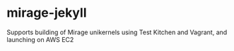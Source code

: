 mirage-jekyll
=============

Supports building of Mirage unikernels using Test Kitchen and Vagrant, and launching on AWS EC2
